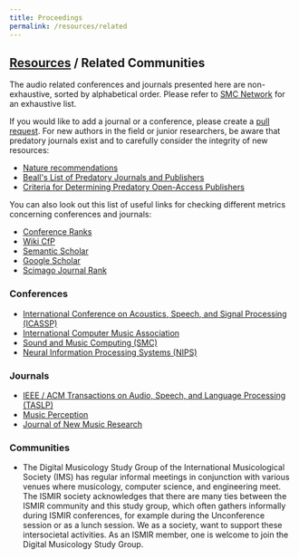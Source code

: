 ```yaml
---
title: Proceedings
permalink: /resources/related
---
```


## [Resources]({{site.base_url}}/resources) / Related Communities

The audio related conferences and journals presented here are non-exhaustive, sorted by alphabetical order. Please refer to [SMC Network](http://smcnetwork.org/resources/conferences) for an exhaustive list.

If you would like to add a journal or a conference, please create a [pull request](https://github.com/ismir/ismir_web/pulls). For new authors in the field or junior researchers, be aware that predatory journals exist and to carefully consider the integrity of new resources:

* [Nature recommendations](http://www.nature.com/news/predatory-journals-recruit-fake-editor-1.21662)
* [Beall's List of Predatory Journals and Publishers](http://beallslist.weebly.com/standalone-journals.html)
* [Criteria for Determining Predatory Open-Access Publishers](http://beallslist.weebly.com/uploads/3/0/9/5/30958339/criteria-2015.pdf)

You can also look out this list of useful links for checking different metrics concerning conferences and journals:

* [Conference Ranks](http://www.conferenceranks.com/index.html?searchall=ICASSP#data)
* [Wiki CfP](http://www.wikicfp.com/cfp/servlet/event.showcfp?eventid=57535)
* [Semantic Scholar](https://www.semanticscholar.org/)
* [Google Scholar](https://scholar.google.com/citations?hl=en&view_op=search_venues&vq=The+Journal+of+the+Acoustical+Society+of+America)
* [Scimago Journal Rank](http://www.scimagojr.com/journalrank.php)

### Conferences
* [International Conference on Acoustics, Speech, and Signal Processing (ICASSP)](http://icassp2015.org/)
* [International Computer Music Association](http://www.computermusic.org/)
* [Sound and Music Computing (SMC)](http://smcnetwork.org/)
* [Neural Information Processing Systems (NIPS)](http://nips.cc/)

### Journals
* [IEEE / ACM Transactions on Audio, Speech, and Language Processing (TASLP)](http://ieeexplore.ieee.org/xpl/RecentIssue.jsp?punumber=6570655)
* [Music Perception](http://ucpressjournals.com/journal.php?j=mp)
* [Journal of New Music Research](http://www.tandfonline.com/toc/nnmr20/current)

### Communities 
* The Digital Musicology Study Group of the International Musicological Society (IMS) has regular informal meetings in conjunction with various venues where musicology, computer science, and engineering meet. The ISMIR society acknowledges that there are many ties between the ISMIR community and this study group, which often gathers informally during ISMIR conferences, for example during the Unconference session or as a lunch session. We as a society, want to support these intersocietal activities. As an ISMIR member, one is welcome to join the Digital Musicology Study Group.

